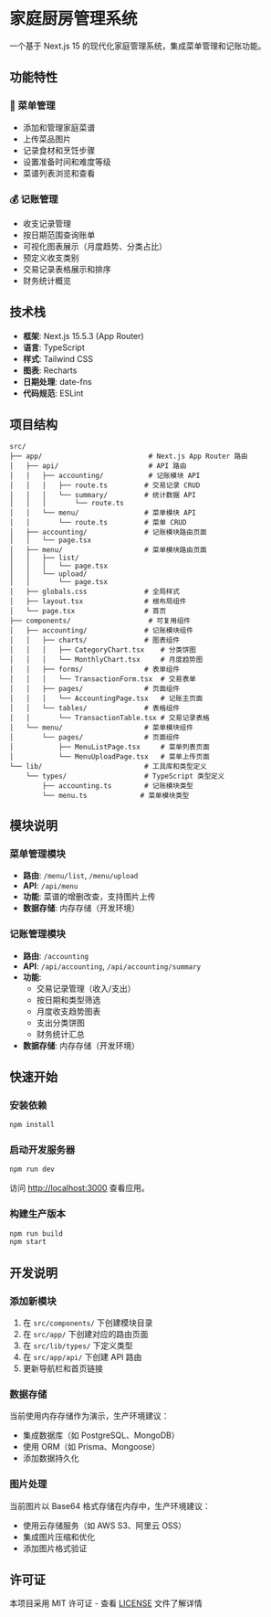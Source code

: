 # 家庭厨房管理系统

一个基于 Next.js 15 的现代化家庭管理系统，集成菜单管理和记账功能。

## 功能特性

### 🍳 菜单管理

- 添加和管理家庭菜谱
- 上传菜品图片
- 记录食材和烹饪步骤
- 设置准备时间和难度等级
- 菜谱列表浏览和查看

### 💰 记账管理

- 收支记录管理
- 按日期范围查询账单
- 可视化图表展示（月度趋势、分类占比）
- 预定义收支类别
- 交易记录表格展示和排序
- 财务统计概览

## 技术栈

- **框架**: Next.js 15.5.3 (App Router)
- **语言**: TypeScript
- **样式**: Tailwind CSS
- **图表**: Recharts
- **日期处理**: date-fns
- **代码规范**: ESLint

## 项目结构

```
src/
├── app/                          # Next.js App Router 路由
│   ├── api/                      # API 路由
│   │   ├── accounting/           # 记账模块 API
│   │   │   ├── route.ts         # 交易记录 CRUD
│   │   │   └── summary/         # 统计数据 API
│   │   │       └── route.ts
│   │   └── menu/                # 菜单模块 API
│   │       └── route.ts         # 菜单 CRUD
│   ├── accounting/              # 记账模块路由页面
│   │   └── page.tsx
│   ├── menu/                    # 菜单模块路由页面
│   │   ├── list/
│   │   │   └── page.tsx
│   │   └── upload/
│   │       └── page.tsx
│   ├── globals.css              # 全局样式
│   ├── layout.tsx               # 根布局组件
│   └── page.tsx                 # 首页
├── components/                   # 可复用组件
│   ├── accounting/              # 记账模块组件
│   │   ├── charts/              # 图表组件
│   │   │   ├── CategoryChart.tsx    # 分类饼图
│   │   │   └── MonthlyChart.tsx     # 月度趋势图
│   │   ├── forms/               # 表单组件
│   │   │   └── TransactionForm.tsx  # 交易表单
│   │   ├── pages/               # 页面组件
│   │   │   └── AccountingPage.tsx   # 记账主页面
│   │   └── tables/              # 表格组件
│   │       └── TransactionTable.tsx # 交易记录表格
│   └── menu/                    # 菜单模块组件
│       └── pages/               # 页面组件
│           ├── MenuListPage.tsx     # 菜单列表页面
│           └── MenuUploadPage.tsx   # 菜单上传页面
└── lib/                         # 工具库和类型定义
    └── types/                   # TypeScript 类型定义
        ├── accounting.ts        # 记账模块类型
        └── menu.ts             # 菜单模块类型
```

## 模块说明

### 菜单管理模块

- **路由**: `/menu/list`, `/menu/upload`
- **API**: `/api/menu`
- **功能**: 菜谱的增删改查，支持图片上传
- **数据存储**: 内存存储（开发环境）

### 记账管理模块

- **路由**: `/accounting`
- **API**: `/api/accounting`, `/api/accounting/summary`
- **功能**:
  - 交易记录管理（收入/支出）
  - 按日期和类型筛选
  - 月度收支趋势图表
  - 支出分类饼图
  - 财务统计汇总
- **数据存储**: 内存存储（开发环境）

## 快速开始

### 安装依赖

```bash
npm install
```

### 启动开发服务器

```bash
npm run dev
```

访问 [http://localhost:3000](http://localhost:3000) 查看应用。

### 构建生产版本

```bash
npm run build
npm start
```

## 开发说明

### 添加新模块

1. 在 `src/components/` 下创建模块目录
2. 在 `src/app/` 下创建对应的路由页面
3. 在 `src/lib/types/` 下定义类型
4. 在 `src/app/api/` 下创建 API 路由
5. 更新导航栏和首页链接

### 数据存储

当前使用内存存储作为演示，生产环境建议：

- 集成数据库（如 PostgreSQL、MongoDB）
- 使用 ORM（如 Prisma、Mongoose）
- 添加数据持久化

### 图片处理

当前图片以 Base64 格式存储在内存中，生产环境建议：

- 使用云存储服务（如 AWS S3、阿里云 OSS）
- 集成图片压缩和优化
- 添加图片格式验证

## 许可证

本项目采用 MIT 许可证 - 查看 [LICENSE](LICENSE) 文件了解详情
